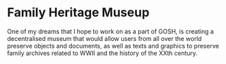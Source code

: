 # Family Heritage Museup
One of my dreams that I hope to work on as a part of GOSH, is creating a decentralised museum that would allow users from all over the world preserve objects and documents, as well as texts and graphics to preserve family archives related to WWII and the history of the XXth century.
